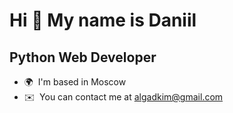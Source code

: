 Hi 👋 My name is Daniil
=======================

Python Web Developer
--------------------

*   🌍  I'm based in Moscow
*   ✉️  You can contact me at [algadkim@gmail.com](mailto:algadkim@gmail.com)
                    
